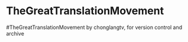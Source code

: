 # TheGreatTranslationMovement
#TheGreatTranslationMovement by chonglangtv, for version control and archive
